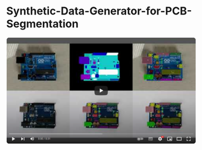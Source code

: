 # Synthetic-Data-Generator-for-PCB-Segmentation

[![Synthetic-Data-Generator-for-PCB-Segmentation-Intro-Video](docs/images/youtubePage.png)](https://youtu.be/o_tX_D2b-_Y)